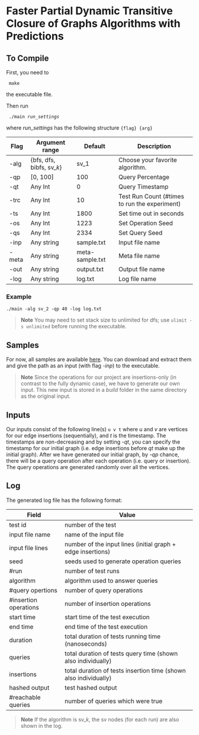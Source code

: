 # Faster Partial Dynamic Transitive Closure of Graphs Algorithms with Predictions

## To Compile

First, you need to <pre><code> make </code></pre> the executable file.

Then run <pre><code> ./main <i>run_settings</i> </code></pre>

where *run_settings* has the following structure ```{flag} {arg}```

| Flag  | Argument range                | Default         | Description                                  |
| ----- | ----------------------------- | --------------- | -------------------------------              |
| -alg  | {bfs, dfs, bibfs, sv_*k*}     | sv_1            | Choose your favorite algorithm.              |
| -qp   | [0, 100]                      | 100             | Query Percentage                             |
| -qt   | Any Int                       | 0               | Query Timestamp                              |
| -trc  | Any Int                       | 10              | Test Run Count (#times to run the experiment)|
| -ts   | Any Int                       | 1800            | Set time out in seconds                      |
| -os   | Any Int                       | 1223            | Set Operation Seed                           |
| -qs   | Any Int                       | 2334            | Set Query Seed                               |
| -inp  | Any string                    | sample.txt      | Input file name                              |
| -meta | Any string                    | meta-sample.txt | Meta file name                               |
| -out  | Any string                    | output.txt      | Output file name                             |
| -log  | Any string                    | log.txt         | Log file name                                |

### Example

```./main -alg sv_2 -qp 40 -log log.txt```

> **Note**
> You may need to set stack size to unlimited for dfs; use
```ulimit -s unlimited``` before running the executable.

## Samples

For now, all samples are available [here](https://dyreach.taa.univie.ac.at/).
You can download and extract them and give the path as an input (with
 flag *-inp*) to the executable.

> **Note**
> Since the operations for our project are insertions-only (in contrast to
 the fully dynamic case), we have to generate our own input. This new input is stored
 in a *build* folder in the same directory as the original input.

## Inputs

Our inputs consist of the following line(s) ```u v t``` where *u* and *v* are
vertices for our edge insertions (sequentially), and *t* is the timestamp.
The timestamps are non-decreasing and by setting *-qt*, you can specify the timestamp
for our initial graph (i.e. edge insertions before *qt* make up the initial graph).
After we have generated our initial graph, by *-qp* chance, there will be a
query operation after each operation (i.e. query or insertion).
The query operations are generated randomly over all the vertices.

## Log

The generated log file has the following format:

| Field                 | Value                                                               |
| --------------------- | ------------------------------------------------------------------- |
| test id               | number of the test                                                  |
| input file name       | name of the input file                                              |
| input file lines      | number of the input lines (initial graph + edge insertions)         |
| seed                  | seeds used to generate operation queries                            |
| #run                  | number of test runs                                                 |
| algorithm             | algorithm used to answer queries                                    |
| #query opertions      | number of query operations                                          |
| #insertion operations | number of insertion operations                                      |
| start time            | start time of the test execution                                    |
| end time              | end time of the test execution                                      |
| duration              | total duration of tests running time (nanoseconds)                  |
| queries               | total duration of tests query time (shown also individually)        |
| insertions            | total duration of tests insertion time (shown also individually)    |
| hashed output         | test hashed output                                                  |
| #reachable queries    | number of queries which were true                                   |

> **Note**
> If the algorithm is sv_*k*, the sv nodes (for each run) are also shown in the log.

<!-- add permutation batch desc in readme -->
<!-- permutation is under the batch of size=10 and everything seems ok!>
<!-- perhaps it's good to add project description to readme>
